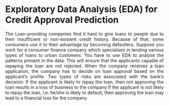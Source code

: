 # Exploratory Data Analysis (EDA) for Credit Approval Prediction
<p align='justify'>The Loan-providing companies find it hard to give loans to people due to their insufficient or non-existent credit history. Because of that, some consumers use it to their advantage by becoming defaulters. Suppose you work for a consumer finance company which specialises in lending various types of loans to urban customers. You have to use EDA to analyse the patterns present in the data. This will ensure that the applicants capable of repaying the loan are not rejected.     When the company receives a loan application, the company has to decide on loan approval based on the applicant’s profile. Two types of risks are associated with the bank’s decision:  If the applicant is likely to repay the loan, then not approving the loan results in a loss of business to the company  If the applicant is not likely to repay the loan, i.e. he/she is likely to default, then approving the loan may lead to a financial loss for the company.</p>
